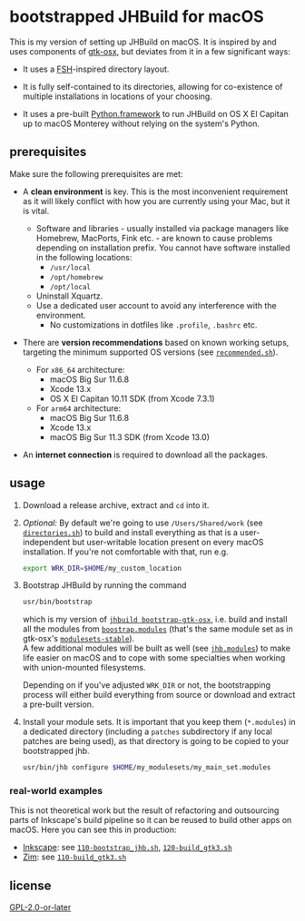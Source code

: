 # bootstrapped JHBuild for macOS

This is my version of setting up JHBuild on macOS. It is inspired by and uses components of [gtk-osx](https://gitlab.gnome.org/GNOME/gtk-osx), but deviates from it in a few significant ways:

- It uses a [FSH](https://refspecs.linuxfoundation.org/FHS_3.0/fhs-3.0.html)-inspired directory layout.

- It is fully self-contained to its directories, allowing for co-existence of multiple installations in locations of your choosing.

- It uses a pre-built [Python.framework](https://gitlab.com/dehesselle/python_macos) to run JHBuild on OS X El Capitan up to macOS Monterey without relying on the system's Python.

## prerequisites

Make sure the following prerequisites are met:

- A __clean environment__ is key. This is the most inconvenient requirement as it will likely conflict with how you are currently using your Mac, but it is vital.
  - Software and libraries - usually installed via package managers like Homebrew, MacPorts, Fink etc. - are known to cause problems depending on installation prefix. You cannot have software installed in the following locations:
    - `/usr/local`
    - `/opt/homebrew`
    - `/opt/local`
  - Uninstall Xquartz.
  - Use a dedicated user account to avoid any interference with the environment.
    - No customizations in dotfiles like `.profile`, `.bashrc` etc.

- There are __version recommendations__ based on known working setups, targeting the minimum supported OS versions (see [`recommended.sh`](etc/jhb.conf/recommended.sh)).
  - For `x86_64` architecture:
    - macOS Big Sur 11.6.8
    - Xcode 13.x
    - OS X El Capitan 10.11 SDK (from Xcode 7.3.1)
  - For `arm64` architecture:
    - macOS Big Sur 11.6.8
    - Xcode 13.x
    - macOS Big Sur 11.3 SDK (from Xcode 13.0)

- An __internet connection__ is required to download all the packages.

## usage

1. Download a release archive, extract and `cd` into it.

1. _Optional:_ By default we're going to use `/Users/Shared/work` (see [`directories.sh`](etc/jhb.conf/directories.sh)) to build and install everything as that is a user-independent but user-writable location present on every macOS installation. If you're not comfortable with that, run e.g.

    ```bash
    export WRK_DIR=$HOME/my_custom_location
    ```

1. Bootstrap JHBuild by running the command

    ```bash
    usr/bin/bootstrap
    ```

   which is my version of [`jhbuild bootstrap-gtk-osx`](https://gitlab.gnome.org/GNOME/gtk-osx/-/tree/master/#bootstrapping), i.e. build and install all the modules from [`boostrap.modules`](etc/modulesets/jhb/bootstrap.modules) (that's the same module set as in gtk-osx's [`modulesets-stable`](https://gitlab.gnome.org/GNOME/gtk-osx/-/tree/master/modulesets-stable)).  
   A few additional modules will be built as well (see [`jhb.modules`](etc/modulesets/jhb/jhb.modules)) to make life easier on macOS and to cope with some specialties when working with union-mounted filesystems.  

   Depending on if you've adjusted `WRK_DIR` or not, the bootstrapping process will either build everything from source or download and extract a pre-built version.

1. Install your module sets. It is important that you keep them (`*.modules`) in a dedicated directory (including a `patches` subdirectory if any local patches are being used), as that directory is going to be copied to your bootstrapped jhb.

   ```bash
   usr/bin/jhb configure $HOME/my_modulesets/my_main_set.modules
   ```

### real-world examples

This is not theoretical work but the result of refactoring and outsourcing parts of Inkscape's build pipeline so it can be reused to build other apps on macOS. Here you can see this in production:

- [Inkscape](https://gitlab.com/inkscape/inkscape): see [`110-bootstrap_jhb.sh`](https://gitlab.com/inkscape/inkscape/-/blob/master/packaging/macos/110-bootstrap_jhb.sh), [`120-build_gtk3.sh`](https://gitlab.com/inkscape/inkscape/-/blob/master/packaging/macos/120-build_gtk3.sh)
- [Zim](https://gitlab.com/dehesselle/zim_macos): see [`110-build_gtk3.sh`](https://gitlab.com/dehesselle/zim_macos/-/blob/master/110-build_gtk3.sh)

## license

[GPL-2.0-or-later](LICENSE)
